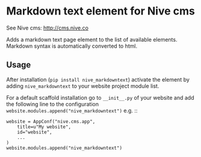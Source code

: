 
# Markdown text element for Nive cms

See Nive cms: http://cms.nive.co

Adds a markdown text page element to the list of available elements.
Markdown syntax is automatically converted to html.

## Usage

After installation (``pip install nive_markdowntext``) activate the element by
adding ``nive_markdowntext`` to your website project module list.

For a default scaffold installation go to `__init__.py` of your website
and add the following line to the configuration 
``website.modules.append("nive_markdowntext")`` e.g. ::

    website = AppConf("nive.cms.app",
        title=u"My website", 
        id="website",
        ...
    )
    website.modules.append("nive_markdowntext")
 

